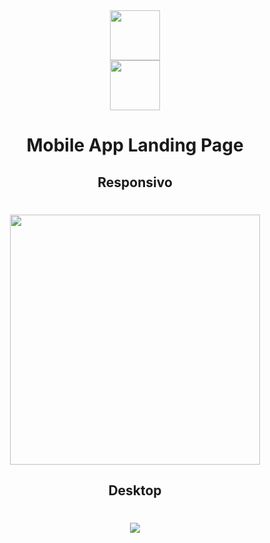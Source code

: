 

<div align="center">
  <img width="80px"" src="https://user-images.githubusercontent.com/57417305/81887259-18529900-9575-11ea-9e24-0ca264a7c2fd.png" />

  <div align="center">
    <img width="80px"src="https://user-images.githubusercontent.com/57417305/81761615-bf193580-94a0-11ea-8275-31d16ade9ef4.png" />
  </div>
  <div>
    <h1>Mobile App Landing Page</h1>
  </div>
</div>

<div>
  <h2 align="center">Responsivo</h2>
  <h1 align="center">
    <img width="400px"src="https://user-images.githubusercontent.com/57417305/81886915-4daab700-9574-11ea-9f2b-97679a028d0b.gif" />
  </h2>
</div>

<div>
  <h2 align="center">Desktop</h2>
  <h1 align="center">
    <img src="https://user-images.githubusercontent.com/57417305/81887530-b181af80-9575-11ea-9037-5cf6d3ad65cb.png" />
  </h2>
</div>


